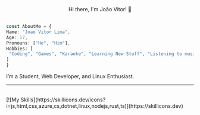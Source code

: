 <div align="center">
 Hi there, I'm João Vitor! 👋
  <a href="https://github.com/Joao-amaral18">
</div>
  <br>
<div style="display: inline_block">
      
  ```typescript
  const AboutMe = {
  Name: "Joao Vitor Lima",
  Age: 17,
  Pronouns: ["He", "Him"],
  Hobbies: [
   "Coding", "Games", "Karaoke", "Learning New Stuff", "Listening to music" 
  ]
}
  ```
  I’m a Student, Web Developer, and Linux Enthusiast.
  <hr>
  <br>
  [![My Skills](https://skillicons.dev/icons?i=js,html,css,azure,cs,dotnet,linux,nodejs,rust,ts)](https://skillicons.dev)
  </div>
